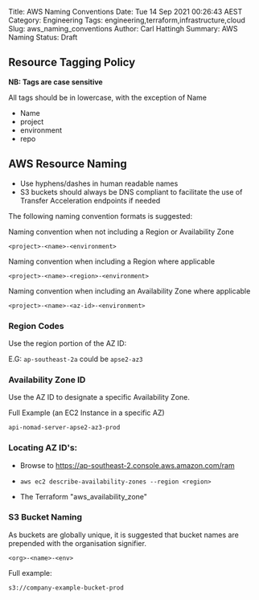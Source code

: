 Title: AWS Naming Conventions 
Date: Tue 14 Sep 2021 00:26:43 AEST
Category: Engineering 
Tags: engineering,terraform,infrastructure,cloud 
Slug: aws_naming_conventions 
Author: Carl Hattingh 
Summary: AWS Naming 
Status: Draft

##  Resource Tagging Policy

**NB:  Tags are case sensitive**

All tags should be in lowercase, with the exception of Name

- Name
- project
- environment
- repo


##  AWS Resource Naming

- Use hyphens/dashes in human readable names
- S3 buckets should always be DNS compliant to facilitate the use of Transfer Acceleration endpoints if needed

The following naming convention formats is suggested:

Naming convention when not including a Region or Availability Zone
```
<project>-<name>-<environment>
```
Naming convention when including a Region where applicable
```
<project>-<name>-<region>-<environment>
```

Naming convention when including an Availability Zone where applicable
```
<project>-<name>-<az-id>-<environment>

```


### Region Codes


Use the region portion of the AZ ID:

E.G: `ap-southeast-2a` could be `apse2-az3`


### Availability Zone ID

Use the AZ ID to designate a specific Availability Zone.


Full Example (an EC2 Instance in a specific AZ)
```
api-nomad-server-apse2-az3-prod
```


### Locating AZ ID's:

- Browse to https://ap-southeast-2.console.aws.amazon.com/ram

- `aws ec2 describe-availability-zones --region <region>`

-  The Terraform "aws_availability_zone"


### S3 Bucket Naming

As buckets are globally unique, it is suggested that bucket names are prepended with the organisation signifier.

```
<org>-<name>-<env>
```

Full example:
```
s3://company-example-bucket-prod

``````
